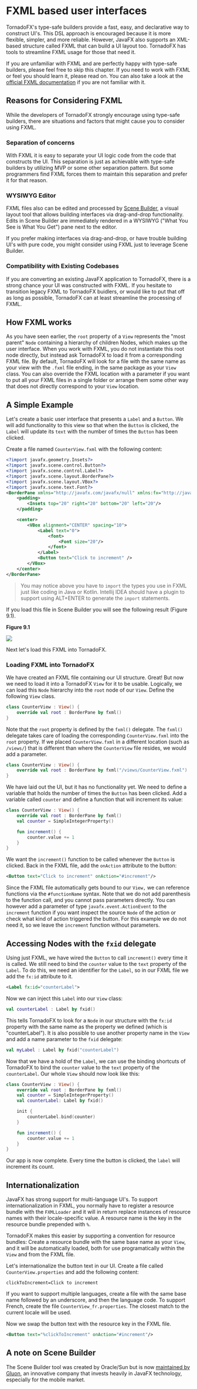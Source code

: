 # FXML based user interfaces

TornadoFX's type-safe builders provide a fast, easy, and declarative way to construct UI's. This DSL approach is encouraged because it is more flexible, simpler, and more reliable. However, JavaFX also supports an XML-based structure called FXML that can build a UI layout too. TornadoFX has tools to streamline FXML usage for those that need it. 

If you are unfamiliar with FXML and are perfectly happy with type-safe builders, please feel free to skip this chapter. If you need to work with FXML or feel you should learn it, please read on. You can also take a look at the [official FXML documentation](https://docs.oracle.com/javase/8/javafx/fxml-tutorial/why_use_fxml.htm) if you are not familiar with it. 

## Reasons for Considering FXML

While the developers of TornadoFX strongly encourage using type-safe builders, there are situations and factors that might cause you to consider using FXML. 

### Separation of concerns
With FXML it is easy to separate your UI logic code from the code that constructs the UI. This separation is just as achievable with type-safe builders by utilizing MVP or some other separation pattern. But some programmers find FXML forces them to maintain this separation and prefer it for that reason.

### WYSIWYG Editor

FXML files also can be edited and processed by [Scene Builder](http://www.oracle.com/technetwork/java/javase/downloads/javafxscenebuilder-info-2157684.html), a visual layout tool that allows building interfaces via drag-and-drop functionality. Edits in Scene Builder are immediately rendered in a WYSIWYG ("What You See is What You Get") pane next to the editor.

If you prefer making interfaces via drag-and-drop, or have trouble building UI's with pure code, you might consider using FXML just to leverage Scene Builder.

### Compatibility with Existing Codebases

If you are converting an existing JavaFX application to TornadoFX, there is a strong chance your UI was constructed with FXML. If you hesitate to transition legacy FXML to TornadoFX buidlers, or would like to put that off as long as possible, TornadoFX can at least streamline the processing of FXML.


## How FXML works

As you have seen earlier, the `root` property of a `View` represents the "most parent" `Node`  containing a hierarchy of children Nodes, which makes up the user interface. When you work with FXML, you do not instantiate this root node directly, but instead ask TornadoFX to load it from a corresponding FXML file. By default, TornadoFX will look for a file with the same name as your view with the `.fxml` file ending, in the same package as your `View` class. You can also override the FXML location with a parameter if you want to put all your FXML files in a single folder or arrange them some other way that does not directly correspond to your `View` location.

## A Simple Example

Let's create a basic user interface that presents a `Label` and a `Button`. We will add functionality to this view so that when the `Button` is clicked, the `Label` will update its `text` with the number of times the `Button` has been clicked.

Create a file named `CounterView.fxml` with the following content:

```xml
<?import javafx.geometry.Insets?>
<?import javafx.scene.control.Button?>
<?import javafx.scene.control.Label?>
<?import javafx.scene.layout.BorderPane?>
<?import javafx.scene.layout.VBox?>
<?import javafx.scene.text.Font?>
<BorderPane xmlns="http://javafx.com/javafx/null" xmlns:fx="http://javafx.com/fxml/1">
    <padding>
        <Insets top="20" right="20" bottom="20" left="20"/>
    </padding>

    <center>
        <VBox alignment="CENTER" spacing="10">
            <Label text="0">
                <font>
                    <Font size="20"/>
                </font>
            </Label>
            <Button text="Click to increment" />
        </VBox>
    </center>
</BorderPane>
```
>You may notice above you have to `import` the types you use in FXML just like coding in Java or Kotlin. Intellij IDEA should have a plugin to support using ALT+ENTER to generate the `import` statements.

If you load this file in Scene Builder you will see the following result (Figure 9.1). 

**Figure 9.1**

![](http://i.imgur.com/WulUHYa.png)

Next let's load this FXML into TornadoFX.

### Loading FXML into TornadoFX

We have created an FXML file containing our UI structure. Great! But now we need to load it into a TornadoFX `View` for it to be usable. Logically, we can load this `Node` hierarchy into the `root` node of our `View`. Define the following `View` class. 

```kotlin
class CounterView : View() {
    override val root : BorderPane by fxml()
}
```

Note that the `root` property is defined by the `fxml()` delegate. The `fxml()` delegate takes care of loading the corresponding `CounterView.fxml` into the `root` property.  If we placed `CounterView.fxml` in a different location (such as `/views/`) that is different than where the `CounterView` file resides, we would add a parameter.

```kotlin
class CounterView : View() {
    override val root : BorderPane by fxml("/views/CounterView.fxml")
}
```

We have laid out the UI, but it has no functionality yet. We need to define a variable that holds the number of times the `Button` has been clicked. Add a variable called `counter` and define a function that will increment its value:

```kotlin
class CounterView : View() {
    override val root : BorderPane by fxml()
    val counter = SimpleIntegerProperty()

    fun increment() {
        counter.value += 1
    }
}
```

We want the `increment()` function to be called whenever the `Button` is clicked. Back in the FXML file, add the `onAction` attribute to the button:

```xml
<Button text="Click to increment" onAction="#increment"/>
```

Since the FXML file automatically gets bound to our `View,` we can reference functions via the `#functionName` syntax. Note that we do not add parenthesis to the function call, and you cannot pass parameters directly. You can however add a parameter of type `javafx.event.ActionEvent` to the `increment` function if you want inspect the source `Node` of the action or check what kind of action triggered the button. For this example we do not need it, so we leave the `increment` function without parameters.


## Accessing Nodes with the `fxid` delegate

Using just FXML, we have wired the `Button` to call `increment()` every time it is called. We still need to bind the `counter` value to the `text` property of the `Label`. To do this, we need an identifier for the `Label`, so in our FXML file we add the `fx:id` attribute to it.

```xml
<Label fx:id="counterLabel">
```

Now we can inject this `Label` into our `View` class:

```kotlin
val counterLabel : Label by fxid()
```

This tells TornadoFX to look for a `Node` in our structure with the `fx:id` property with the same name as the property we defined (which is "counterLabel"). It is also possible to use another property name in the `View` and add a name parameter to the `fxid` delegate:

```kotlin
val myLabel : Label by fxid("counterLabel")
```

Now that we have a hold of the `Label`, we can use the binding shortcuts of TornadoFX to bind the `counter` value to the `text` property of the `counterLabel`. Our whole `View` should now look like this: 

```kotlin
class CounterView : View() {
    override val root : BorderPane by fxml()
    val counter = SimpleIntegerProperty()
    val counterLabel: Label by fxid()

    init {
        counterLabel.bind(counter)
    }

    fun increment() {
        counter.value += 1
    }
}
```

Our app is now complete. Every time the button is clicked, the `label` will increment its count. 

## Internationalization

JavaFX has strong support for multi-language UI's. To support internationalization in FXML, you normally have to register a resource bundle with the `FXMLLoader` and it will in return replace instances of resource names with their locale-specific value. A resource name is the key in the resource bundle prepended with `%`.

TornadoFX makes this easier by supporting a convention for resource bundles: Create a resource bundle with the same base name as your `View`, and it will be automatically loaded, both for use programatically within the `View` and from the FXML file.

Let's internationalize the button text in our UI. Create a file called `CounterView.properties` and add the following content:

```
clickToIncrement=Click to increment
```

If you want to support multiple languages, create a file with the same base name followed by an underscore, and then the language code. To support French, create the file `CounterView_fr.properties`. The closest match to the current locale will be used.

Now we swap the button text with the resource key in the FXML file.

```xml
<Button text="%clickToIncrement" onAction="#increment"/>
```

## A note on Scene Builder

The Scene Builder tool was created by Oracle/Sun but is now [maintained by Gluon](http://gluonhq.com/labs/scene-builder/), an innovative company that invests heavily in JavaFX technology, especially for the mobile market.